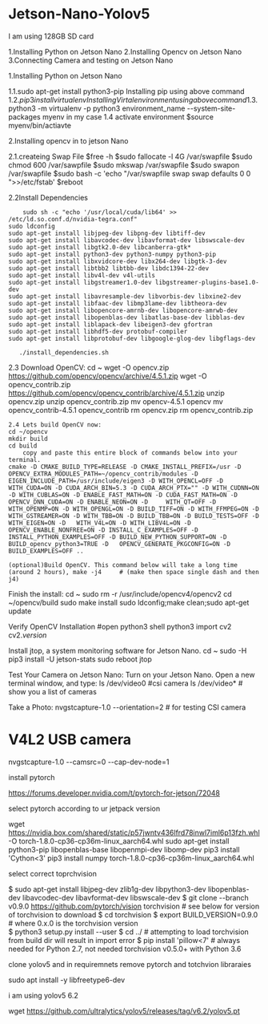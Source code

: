 # Jetson-Nano-Yolov5



I am using 128GB SD card

1.Installing Python on Jetson Nano
2.Installing Opencv on Jetson Nano
3.Connecting Camera and testing on Jetson Nano

1.Installing Python on Jetson Nano
  
   1.1.sudo apt-get install python3-pip
       Installing pip using above command
   1.2.$pip3 install virtualenv
       Installing Virtal environment using above command
   1.3.$python3 -m virtualenv -p python3 environment_name --system-site-packages
       myenv in my case
   1.4 activate environment 
        $source myenv/bin/actiavte
 

2.Installing opencv in to jetson Nano

   2.1.createing Swap File
    $free -h
    $sudo fallocate -l 4G /var/swapfile
    $sudo chmod 600 /var/sawpfile
    $sudo mkswap /var/swapfile
    $sudo swapon /var/swapfile
    $sudo bash -c 'echo "/var/swapfile swap swap defaults 0 0 ">>/etc/fstab'
    $reboot   
 
   2.2Install Dependencies

     	sudo sh -c "echo '/usr/local/cuda/lib64' >> /etc/ld.so.conf.d/nvidia-tegra.conf"
	sudo ldconfig
	sudo apt-get install libjpeg-dev libpng-dev libtiff-dev
	sudo apt-get install libavcodec-dev libavformat-dev libswscale-dev
	sudo apt-get install libgtk2.0-dev libcanberra-gtk*
	sudo apt-get install python3-dev python3-numpy python3-pip
	sudo apt-get install libxvidcore-dev libx264-dev libgtk-3-dev
	sudo apt-get install libtbb2 libtbb-dev libdc1394-22-dev
	sudo apt-get install libv4l-dev v4l-utils
	sudo apt-get install libgstreamer1.0-dev libgstreamer-plugins-base1.0-dev
	sudo apt-get install libavresample-dev libvorbis-dev libxine2-dev
	sudo apt-get install libfaac-dev libmp3lame-dev libtheora-dev
	sudo apt-get install libopencore-amrnb-dev libopencore-amrwb-dev
	sudo apt-get install libopenblas-dev libatlas-base-dev libblas-dev
	sudo apt-get install liblapack-dev libeigen3-dev gfortran
	sudo apt-get install libhdf5-dev protobuf-compiler
	sudo apt-get install libprotobuf-dev libgoogle-glog-dev libgflags-dev

       ./install_dependencies.sh

   2.3 Download OpenCV:
	cd ~
	wget -O opencv.zip https://github.com/opencv/opencv/archive/4.5.1.zip 
	wget -O opencv_contrib.zip https://github.com/opencv/opencv_contrib/archive/4.5.1.zip 
	unzip opencv.zip 
	unzip opencv_contrib.zip
	mv opencv-4.5.1 opencv
	mv opencv_contrib-4.5.1 opencv_contrib
	rm opencv.zip
	rm opencv_contrib.zip

    2.4 Lets build OpenCV now:
	cd ~/opencv
	mkdir build
	cd build 
        copy and paste this entire block of commands below into your terminal.
	cmake -D CMAKE_BUILD_TYPE=RELEASE -D CMAKE_INSTALL_PREFIX=/usr -D OPENCV_EXTRA_MODULES_PATH=~/opencv_contrib/modules -D EIGEN_INCLUDE_PATH=/usr/include/eigen3 -D WITH_OPENCL=OFF -D 	WITH_CUDA=ON -D CUDA_ARCH_BIN=5.3 -D CUDA_ARCH_PTX="" -D WITH_CUDNN=ON -D WITH_CUBLAS=ON -D ENABLE_FAST_MATH=ON -D CUDA_FAST_MATH=ON -D OPENCV_DNN_CUDA=ON -D ENABLE_NEON=ON -D 	WITH_QT=OFF -D WITH_OPENMP=ON -D WITH_OPENGL=ON -D BUILD_TIFF=ON -D WITH_FFMPEG=ON -D WITH_GSTREAMER=ON -D WITH_TBB=ON -D BUILD_TBB=ON -D BUILD_TESTS=OFF -D WITH_EIGEN=ON -D 	WITH_V4L=ON -D WITH_LIBV4L=ON -D OPENCV_ENABLE_NONFREE=ON -D INSTALL_C_EXAMPLES=OFF -D INSTALL_PYTHON_EXAMPLES=OFF -D BUILD_NEW_PYTHON_SUPPORT=ON -D BUILD_opencv_python3=TRUE -D 	OPENCV_GENERATE_PKGCONFIG=ON -D BUILD_EXAMPLES=OFF ..

	(optional)Build OpenCV. This command below will take a long time (around 2 hours), make -j4     # (make then space single dash and then j4)

Finish the install:
cd ~
sudo rm -r /usr/include/opencv4/opencv2
cd ~/opencv/build
sudo make install
sudo ldconfig;make clean;sudo apt-get update 

Verify OpenCV Installation
#open python3 shell
python3
import cv2
cv2._version_


Install jtop, a system monitoring software for Jetson Nano.
cd ~
sudo -H pip3 install -U jetson-stats 
sudo reboot
jtop


Test Your Camera on Jetson Nano:
Turn on your Jetson Nano.
Open a new terminal window, and type:
ls /dev/video0   #csi camera
ls /dev/video*   # show you a list of cameras

Take a Photo:
nvgstcapture-1.0 --orientation=2       # for testing CSI camera
# V4L2 USB camera 
nvgstcapture-1.0 --camsrc=0 --cap-dev-node=1


install pytorch

https://forums.developer.nvidia.com/t/pytorch-for-jetson/72048

select pytorch according to ur jetpack version

wget https://nvidia.box.com/shared/static/p57jwntv436lfrd78inwl7iml6p13fzh.whl -O   torch-1.8.0-cp36-cp36m-linux_aarch64.whl
sudo apt-get install python3-pip libopenblas-base libopenmpi-dev libomp-dev
pip3 install 'Cython<3'
pip3 install numpy   torch-1.8.0-cp36-cp36m-linux_aarch64.whl


select correct toprchvision

$ sudo apt-get install libjpeg-dev zlib1g-dev libpython3-dev libopenblas-dev libavcodec-dev libavformat-dev libswscale-dev
$ git clone --branch v0.9.0 https://github.com/pytorch/vision torchvision   # see below for version of torchvision to download
$ cd torchvision
$ export BUILD_VERSION=0.9.0  # where 0.x.0 is the torchvision version  
$ python3 setup.py install --user
$ cd ../  # attempting to load torchvision from build dir will result in import error
$ pip install 'pillow<7' # always needed for Python 2.7, not needed torchvision v0.5.0+ with Python 3.6


clone yolov5 and in requiremnets remove pytorch and totchvion libraraies

sudo apt install -y libfreetype6-dev

 i am using yolov5 6.2


wget https://github.com/ultralytics/yolov5/releases/tag/v6.2/yolov5.pt

        

